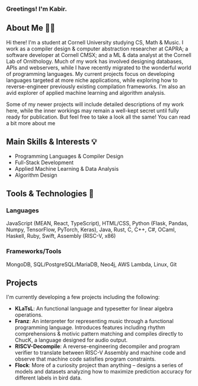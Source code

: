 ### Greetings! I'm Kabir.

## About Me 👋🏼
Hi there! I'm a student at Cornell University studying CS, Math & Music. I work as a compiler design & computer abstraction researcher at CAPRA; a software developer at Cornell CMSX; and a ML & data analyst at the Cornell Lab of Ornithology. Much of my work has involved designing databases, APIs and webservers, while I have recently migrated to the wonderful world of programming languages. My current projects focus on developing languages targeted at more niche applications, while exploring how to reverse-engineer previously existing compilation frameworks. I'm also an avid explorer of applied machine learning and algorithm analysis.

Some of my newer projects will include detailed descriptions of my work here, while the inner workings may remain a well-kept secret until fully ready for publication. But feel free to take a look all the same! You can read a bit more about me

## Main Skills & Interests 💡
- Programming Languages & Compiler Design
- Full-Stack Development
- Applied Machine Learning \& Data Analysis
- Algorithm Design
  
## Tools & Technologies 🔧
  ### Languages
  JavaScript (MEAN, React, TypeScript), HTML/CSS, Python (Flask, Pandas, Numpy, TensorFlow, PyTorch, Keras), Java, Rust, C, C++, C#, OCaml, Haskell, Ruby, Swift, Assembly (RISC-V, x86)

  ### Frameworks/Tools
  MongoDB, SQL/PostgreSQL/MariaDB, Neo4j, AWS Lambda, Linux, Git

## Projects
I'm currently developing a few projects including the following:
- **KLaTsL**: An functional language and typesetter for linear algebra operations.
- **Franz**: An interpreter for representing music through a functional programming language. Introduces features including rhythm comprehensions & motivic pattern matching and compiles directly to ChucK, a language designed for audio output.
- **RISCV-Decompile**: A reverse-engineering decompiler and program verifier to translate between RISC-V Assembly and machine code and observe that machine code satisfies program constraints.
- **Flock**: More of a curiosity project than anything – designs a series of models and datasets analyzing how to maximize prediction accuracy for different labels in bird data.
